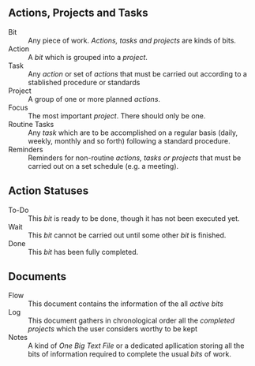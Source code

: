 <h2>Actions, Projects and Tasks</h2>

<dl>
<dt>Bit</dt>

<dd>Any piece of work. <em>Actions, tasks and projects</em> are kinds of bits.</dd>

<dt>Action</dt>
  
<dd>A <em>bit</em> which is grouped into a <em>project</em>.</dd>

<dt>Task</dt>
  
<dd>Any <em>action</em> or set of <em>actions</em> that must be carried out according to a stablished procedure or standards</dd>
  
<dt>Project</dt>
  
<dd>A group of one or more planned <em>actions</em>.</dd>
  
<dt>Focus</dt>
  
<dd>The most important <em>project</em>. There should only be one.</dd>
  
<dt>Routine Tasks</dt>
  
<dd>Any <em>task</em> which are to be accomplished on a regular basis (daily, weekly, monthly and so forth) following a standard procedure.</dd>
  
<dt>Reminders</dt>
  
<dd>Reminders for non-routine <em>actions, tasks or projects</em> that must be carried out on a set schedule (e.g. a meeting).</dd>

<h2>Action Statuses</h2>

<dl>

<dt>To-Do</dt>

<dd>This <em>bit</em> is ready to be done, though it has not been executed yet.

<dt>Wait</dt>

<dd>This <em>bit</em> cannot be carried out until some other <em>bit</em> is finished.</dd>

<dt>Done</dt>

<dd>This <em>bit</em> has been fully completed.</dd>

</dl>

<h2>Documents</h2>

<dl>
<dt>Flow</dt>
<dd>This document contains the information of the all <em>active bits</em></dd>

<dt>Log</dt>
<dd>This document gathers in chronological order all the <em>completed</em> <em>projects</em> which the user considers worthy to be kept</dd>

<dt>Notes</dt>

<dd>A kind of <em>One Big Text File</em> or a dedicated apllication storing all the bits of information required to complete the usual <em>bits</em> of work.</dd>
</dl>
